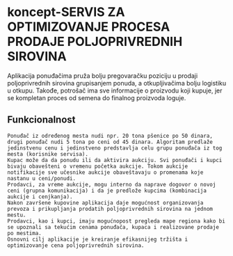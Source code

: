 # koncept-SERVIS ZA OPTIMIZOVANJE PROCESA PRODAJE POLJOPRIVREDNIH SIROVINA

Aplikacija ponuđačima pruža bolju pregovaračku poziciju u prodaji poljoprivrednih sirovina grupisanjem ponuda, a otkupljivačima bolju logistiku u otkupu. Takođe, potrošač ima sve informacije o proizvodu koji kupuje, jer se kompletan proces od semena do finalnog proizvoda loguje.

## Funkcionalnost


    Ponuđač iz određenog mesta nudi npr. 20 tona pšenice po 50 dinara, drugi ponuđač nudi 5 tona po ceni od 45 dinara. Algoritam predlaže jedinstvenu cenu i jedinstveno predstavlja celu grupu ponuđača iz tog mesta (korisnike servisa).
    Kupac može da da ponudu ili da aktivira aukciju. Svi ponuđači i kupci bivaju obavešteni o vremenu početka aukcije. Tokom aukcije notifikacije sve učesnike aukcije obaveštavaju o promenama koje nastanu u ceni/ponudi.
    Prodavci, za vreme aukcije, mogu interno da naprave dogovor o novoj ceni (grupna komunikacija) i da je predlože kupcima (kombinacija aukcije i cenjkanja).
    Nakon završene kupovine aplikacija daje mogućnost organizovanja prevoza i prikupljanja prodatih poljoprivrednih sirovina na jednom mestu.
    Prodavci, kao i kupci, imaju mogućnopost pregleda mape regiona kako bi se upoznali sa tekućim cenama ponuđača, kupaca i realizovane prodaje po mestima.
    Osnovni cilj aplikacije je kreiranje efikasnijeg tržišta i optimizovanje cena poljoprivrednih sirovina.
